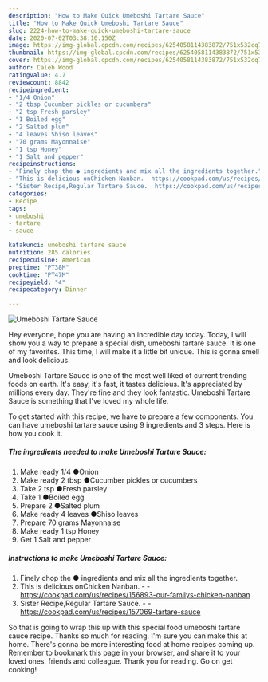 ```yaml
---
description: "How to Make Quick Umeboshi Tartare Sauce"
title: "How to Make Quick Umeboshi Tartare Sauce"
slug: 2224-how-to-make-quick-umeboshi-tartare-sauce
date: 2020-07-02T03:38:10.150Z
image: https://img-global.cpcdn.com/recipes/6254058114383872/751x532cq70/umeboshi-tartare-sauce-recipe-main-photo.jpg
thumbnail: https://img-global.cpcdn.com/recipes/6254058114383872/751x532cq70/umeboshi-tartare-sauce-recipe-main-photo.jpg
cover: https://img-global.cpcdn.com/recipes/6254058114383872/751x532cq70/umeboshi-tartare-sauce-recipe-main-photo.jpg
author: Caleb Wood
ratingvalue: 4.7
reviewcount: 8842
recipeingredient:
- "1/4 Onion"
- "2 tbsp Cucumber pickles or cucumbers"
- "2 tsp Fresh parsley"
- "1 Boiled egg"
- "2 Salted plum"
- "4 leaves Shiso leaves"
- "70 grams Mayonnaise"
- "1 tsp Honey"
- "1 Salt and pepper"
recipeinstructions:
- "Finely chop the ● ingredients and mix all the ingredients together."
- "This is delicious onChicken Nanban.  https://cookpad.com/us/recipes/156893-our-familys-chicken-nanban"
- "Sister Recipe,Regular Tartare Sauce.  https://cookpad.com/us/recipes/157069-tartare-sauce"
categories:
- Recipe
tags:
- umeboshi
- tartare
- sauce

katakunci: umeboshi tartare sauce 
nutrition: 285 calories
recipecuisine: American
preptime: "PT38M"
cooktime: "PT47M"
recipeyield: "4"
recipecategory: Dinner

---
```



![Umeboshi Tartare Sauce](https://img-global.cpcdn.com/recipes/6254058114383872/751x532cq70/umeboshi-tartare-sauce-recipe-main-photo.jpg)

Hey everyone, hope you are having an incredible day today. Today, I will show you a way to prepare a special dish, umeboshi tartare sauce. It is one of my favorites. This time, I will make it a little bit unique. This is gonna smell and look delicious.

Umeboshi Tartare Sauce is one of the most well liked of current trending foods on earth. It's easy, it's fast, it tastes delicious. It's appreciated by millions every day. They're fine and they look fantastic. Umeboshi Tartare Sauce is something that I've loved my whole life.




To get started with this recipe, we have to prepare a few components. You can have umeboshi tartare sauce using 9 ingredients and 3 steps. Here is how you cook it.

<!--inarticleads1-->

##### The ingredients needed to make Umeboshi Tartare Sauce:

1. Make ready 1/4 ●Onion
1. Make ready 2 tbsp ●Cucumber pickles or cucumbers
1. Take 2 tsp ●Fresh parsley
1. Take 1 ●Boiled egg
1. Prepare 2 ●Salted plum
1. Make ready 4 leaves ●Shiso leaves
1. Prepare 70 grams Mayonnaise
1. Make ready 1 tsp Honey
1. Get 1 Salt and pepper




<!--inarticleads2-->

##### Instructions to make Umeboshi Tartare Sauce:

1. Finely chop the ● ingredients and mix all the ingredients together.
1. This is delicious onChicken Nanban. -  - https://cookpad.com/us/recipes/156893-our-familys-chicken-nanban
1. Sister Recipe,Regular Tartare Sauce. -  - https://cookpad.com/us/recipes/157069-tartare-sauce




So that is going to wrap this up with this special food umeboshi tartare sauce recipe. Thanks so much for reading. I'm sure you can make this at home. There's gonna be more interesting food at home recipes coming up. Remember to bookmark this page in your browser, and share it to your loved ones, friends and colleague. Thank you for reading. Go on get cooking!
